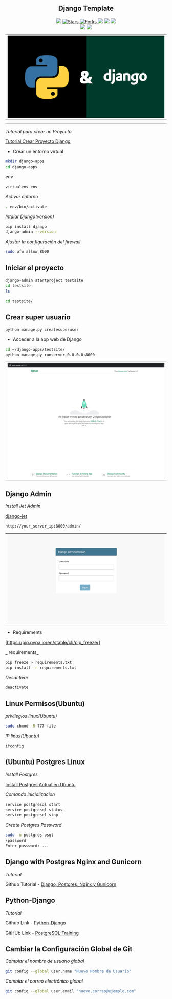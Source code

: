 
<h2 align="center"> Django Template</h2>

<p align="center">
  
  <a>
    <img src="https://img.shields.io/github/languages/top/brian-emarquez/django-template?color=green">
  </a>

  <a href="https://github.com/brian-emarquez/django-template/stargazers">
    <img src="https://img.shields.io/github/stars/BrianMarquez3/Learning-Microsoft-SQL-SERVER.svg?style=flat" alt="Stars">
  </a>

  <a href="https://github.com/brian-emarquez/django-template/network">
    <img src="https://img.shields.io/github/forks/brian-emarquez/django-template.svg?style=flat" alt="Forks">

  </a>
    <img src="https://img.shields.io/github/v/tag/brian-emarquez/django-template?color=green&label=Version&logo=django">
  </a>
  
  <a>
    <img src="https://img.shields.io/github/languages/code-size/brian-emarquez/django-template">
  </a>
    
  <a href="https://github.com/brian-emarquez/django-template/network">
    <img src="https://img.shields.io/badge/Plataform-Windows-green">
  </a><br>
 
  <img src="https://img.shields.io/github/last-commit/brian-emarquez/django-template?color=darkgreen&style=for-the-badge">

  <img src="https://img.shields.io/github/languages/count/brian-emarquez/django-template?style=for-the-badge">
  
</p>
  
<table align="center">
  <tr>
    <td align="center" style="padding=0;width=50%;">
      <img align="center" style="padding=0;" src="./assets/django.png" />
    </td>
  </tr>
</table>

---

_Tutorial para crear un Proyecto_

[Tutorial Crear Proyecto Django](https://www.digitalocean.com/community/tutorials/how-to-install-django-and-set-up-a-development-environment-on-ubuntu-20-04-es)

- Crear un entorno virtual

```bash
mkdir django-apps
cd django-apps
```
_env_

```bash
virtualenv env
```

_Activar entorno_

```bash
. env/bin/activate
```

_Intalar Django(version)_

```bash
pip install django
django-admin --version
```

_Ajustar la configuración del firewall_

```bash
sudo ufw allow 8000
```

## Iniciar el proyecto

```bash
django-admin startproject testsite
cd testsite
ls
```

```bash
cd testsite/
```

## Crear super usuario

```bash
python manage.py createsuperuser
```

- Acceder a la app web de Django

```bash
cd ~/django-apps/testsite/
python manage.py runserver 0.0.0.0:8000
```

<table align="center">
  <tr>
    <td align="center" style="padding=0;width=50%;">
      <img align="center" style="padding=0;" src="./assets/django-3-testsite.png" />
    </td>
  </tr>
</table>


## Django Admin

_Install Jet Admin_

[django-jet](https://github.com/Mojtaba-saf/django-jet)

```bash
http://your_server_ip:8000/admin/
```


<table align="center">
  <tr>
    <td align="center" style="padding=0;width=50%;">
      <img align="center" style="padding=0;" src="./assets/django-admin-login.png" />
    </td>
  </tr>
</table>

- Requirements

[https://pip.pypa.io/en/stable/cli/pip_freeze/]

_ requirements_

```bash
pip freeze > requirements.txt
pip install -r requirements.txt
```

_Desactivar_

```bash
deactivate
```

## Linux Permisos(Ubuntu)

_privilegios linux(Ubuntu)_
```bash
sudo chmod -R 777 file
```

_IP linux(Ubuntu)_
```bash
ifconfig
```

## (Ubuntu) Postgres Linux 

_Install Postgres_

[Install Postgres Actual en Ubuntu](https://www.digitalocean.com/community/tutorials/how-to-install-and-use-postgresql-on-ubuntu-20-04-es)


_Comando inicializacion_

```bash
service postgresql start
service postgresql status
service postgresql stop
```

_Create Postgres Password_

```bash
sudo -u postgres psql
\password
Enter password: ...
```


## Django with Postgres Nginx and Gunicorn

_Tutorial_

Github Tutorial - [Django, Postgres, Nginx y Gunicorn](https://github.com/brian-emarquez/Django-with-Postgres-Nginx-and-Gunicorn)

## Python-Django

_Tutorial_

Github Link - [Python-Django](https://github.com/brian-emarquez/Python-Django)

GitHUb Link - [PostgreSQL-Training](https://github.com/brian-emarquez/PostgreSQL-Training)



## Cambiar la Configuración Global de Git

_Cambiar el nombre de usuario global_
```bash
git config --global user.name "Nuevo Nombre de Usuario"
```

_Cambiar el correo electrónico global_
```bash
git config --global user.email "nuevo.correo@ejemplo.com"
```